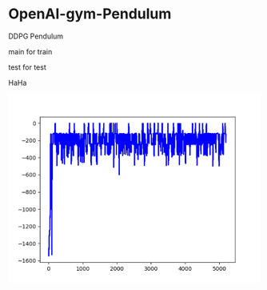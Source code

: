 # OpenAI-gym-Pendulum

DDPG Pendulum 

main for train

test for test

HaHa


![save](https://github.com/BITminicc/OpenAI-gym-Pendulum/blob/main/save/pendulum_ddpg.png)
